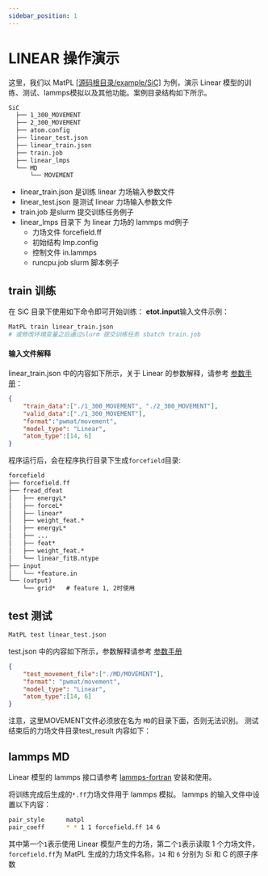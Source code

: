 ```yaml
---
sidebar_position: 1
---
```

# LINEAR 操作演示

这里，我们以 MatPL [[源码根目录/example/SiC]](https://github.com/LonxunQuantum/MatPL/blob/master/example/SiC/) 为例，演示 Linear 模型的训练、测试、lammps模拟以及其他功能。案例目录结构如下所示。

```txt
SiC
  ├── 1_300_MOVEMENT
  ├── 2_300_MOVEMENT
  ├── atom.config
  ├── linear_test.json
  ├── linear_train.json
  ├── train.job
  ├── linear_lmps
  └── MD
      └── MOVEMENT
```
- linear_train.json 是训练 linear 力场输入参数文件
- linear_test.json 是测试 linear 力场输入参数文件
- train.job 是slurm 提交训练任务例子
- linear_lmps 目录下 为 linear 力场的 lammps md例子
  - 力场文件 forcefield.ff
  - 初始结构 lmp.config 
  - 控制文件 in.lammps
  - runcpu.job slurm 脚本例子

## train 训练

在 SiC 目录下使用如下命令即可开始训练：
**etot.input**输入文件示例：

``` bash
MatPL train linear_train.json
# 或修改环境变量之后通过slurm 提交训练任务 sbatch train.job
```

#### 输入文件解释
linear_train.json 中的内容如下所示，关于 Linear 的参数解释，请参考 [参数手册](../../Parameter%20details.md#nn-model)：
```json
{   
    "train_data":["./1_300_MOVEMENT", "./2_300_MOVEMENT"],
    "valid_data":["./1_300_MOVEMENT"],
    "format":"pwmat/movement",
    "model_type": "Linear",
    "atom_type":[14, 6]
}
```
程序运行后，会在程序执行目录下生成`forcefield`目录:

```txt
forcefield
├── forcefield.ff
├── fread_dfeat            
│   ├── energyL*           
│   ├── forceL*            
│   ├── linear*            
│   ├── weight_feat.*      
│   ├── energyL*           
│   ├── ...           
│   ├── feat*          
│   ├── weight_feat.*          
│   └── linear_fitB.ntype     
├── input          
│   └── *feature.in     
└── (output)                     
    └── grid*   # feature 1, 2时使用

```

## test 测试 
``` bash
MatPL test linear_test.json
```
test.json 中的内容如下所示，参数解释请参考 [参数手册](../../Parameter%20details.md)

```json
{   
    "test_movement_file":["./MD/MOVEMENT"],
    "format": "pwmat/movement",
    "model_type": "Linear",
    "atom_type":[14, 6]
}
```
注意，这里MOVEMENT文件必须放在名为 `MD`的目录下面，否则无法识别。
测试结束后的力场文件目录test_result 内容如下：

## lammps MD

Linear 模型的 lammps 接口请参考 [lammps-fortran](https://github.com/LonxunQuantum/lammps-MatPL/blob/fortran/README.md) 安装和使用。

将训练完成后生成的`*.ff`力场文件用于 lammps 模拟。 lammps 的输入文件中设置以下内容：

```bash
pair_style      matpl
pair_coeff      * * 1 1 forcefield.ff 14 6
```

其中第一个`1`表示使用 Linear 模型产生的力场，第二个`1`表示读取 1 个力场文件，`forcefield.ff`为 MatPL 生成的力场文件名称，`14` 和 `6` 分别为 Si 和 C 的原子序数
